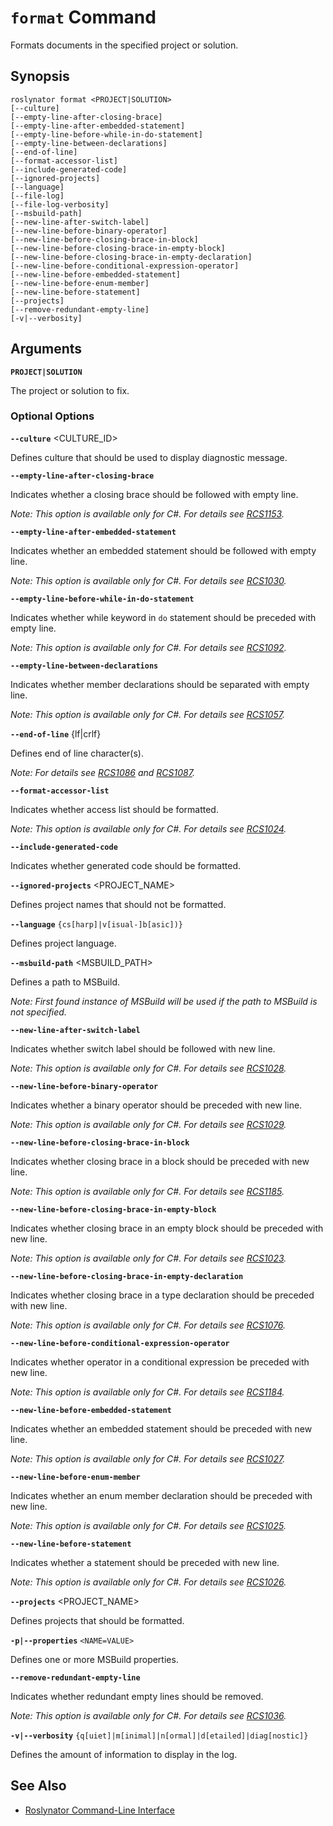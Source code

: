 
# `format` Command

Formats documents in the specified project or solution.

## Synopsis

```
roslynator format <PROJECT|SOLUTION>
[--culture]
[--empty-line-after-closing-brace]
[--empty-line-after-embedded-statement]
[--empty-line-before-while-in-do-statement]
[--empty-line-between-declarations]
[--end-of-line]
[--format-accessor-list]
[--include-generated-code]
[--ignored-projects]
[--language]
[--file-log]
[--file-log-verbosity]
[--msbuild-path]
[--new-line-after-switch-label]
[--new-line-before-binary-operator]
[--new-line-before-closing-brace-in-block]
[--new-line-before-closing-brace-in-empty-block]
[--new-line-before-closing-brace-in-empty-declaration]
[--new-line-before-conditional-expression-operator]
[--new-line-before-embedded-statement]
[--new-line-before-enum-member]
[--new-line-before-statement]
[--projects]
[--remove-redundant-empty-line]
[-v|--verbosity]
```

## Arguments

**`PROJECT|SOLUTION`**

The project or solution to fix.

### Optional Options

**`--culture`** <CULTURE_ID>

Defines culture that should be used to display diagnostic message.

**`--empty-line-after-closing-brace`**

Indicates whether a closing brace should be followed with empty line.

*Note: This option is available only for C#. For details see [RCS1153](https://github.com/JosefPihrt/Roslynator/blob/master/docs/analyzers/RCS1153.md).*

**`--empty-line-after-embedded-statement`**

Indicates whether an embedded statement should be followed with empty line.

*Note: This option is available only for C#. For details see [RCS1030](https://github.com/JosefPihrt/Roslynator/blob/master/docs/analyzers/RCS1030.md).*

**`--empty-line-before-while-in-do-statement`**

Indicates whether while keyword in `do` statement should be preceded with empty line.

*Note: This option is available only for C#. For details see [RCS1092](https://github.com/JosefPihrt/Roslynator/blob/master/docs/analyzers/RCS1092.md).*

**`--empty-line-between-declarations`**

Indicates whether member declarations should be separated with empty line.

*Note: This option is available only for C#. For details see [RCS1057](https://github.com/JosefPihrt/Roslynator/blob/master/docs/analyzers/RCS1057.md).*

**`--end-of-line`** {lf|crlf}

Defines end of line character(s).

*Note: For details see [RCS1086](https://github.com/JosefPihrt/Roslynator/blob/master/docs/analyzers/RCS1086.md) and [RCS1087](https://github.com/JosefPihrt/Roslynator/blob/master/docs/analyzers/RCS1087.md).*

**`--format-accessor-list`**

Indicates whether access list should be formatted.

*Note: This option is available only for C#. For details see [RCS1024](https://github.com/JosefPihrt/Roslynator/blob/master/docs/analyzers/RCS1024.md).*

**`--include-generated-code`**

Indicates whether generated code should be formatted.

**`--ignored-projects`** <PROJECT_NAME>

Defines project names that should not be formatted.

**`--language`** `{cs[harp]|v[isual-]b[asic])}`

Defines project language.

**`--msbuild-path`** <MSBUILD_PATH>

Defines a path to MSBuild.

*Note: First found instance of MSBuild will be used if the path to MSBuild is not specified.*

**`--new-line-after-switch-label`**

Indicates whether switch label should be followed with new line.

*Note: This option is available only for C#. For details see [RCS1028](https://github.com/JosefPihrt/Roslynator/blob/master/docs/analyzers/RCS1028.md).*

**`--new-line-before-binary-operator`**

Indicates whether a binary operator should be preceded with new line.

*Note: This option is available only for C#. For details see [RCS1029](https://github.com/JosefPihrt/Roslynator/blob/master/docs/analyzers/RCS1029.md).*

**`--new-line-before-closing-brace-in-block`**

Indicates whether closing brace in a block should be preceded with new line.

*Note: This option is available only for C#. For details see [RCS1185](https://github.com/JosefPihrt/Roslynator/blob/master/docs/analyzers/RCS1185.md).*

**`--new-line-before-closing-brace-in-empty-block`**

Indicates whether closing brace in an empty block should be preceded with new line.

*Note: This option is available only for C#. For details see [RCS1023](https://github.com/JosefPihrt/Roslynator/blob/master/docs/analyzers/RCS1023.md).*

**`--new-line-before-closing-brace-in-empty-declaration`**

Indicates whether closing brace in a type declaration should be preceded with new line.

*Note: This option is available only for C#. For details see [RCS1076](https://github.com/JosefPihrt/Roslynator/blob/master/docs/analyzers/RCS1076.md).*

**`--new-line-before-conditional-expression-operator`**

Indicates whether operator in a conditional expression be preceded with new line.

*Note: This option is available only for C#. For details see [RCS1184](https://github.com/JosefPihrt/Roslynator/blob/master/docs/analyzers/RCS1184.md).*

**`--new-line-before-embedded-statement`**

Indicates whether an embedded statement should be preceded with new line.

*Note: This option is available only for C#. For details see [RCS1027](https://github.com/JosefPihrt/Roslynator/blob/master/docs/analyzers/RCS1027.md).*

**`--new-line-before-enum-member`**

Indicates whether an enum member declaration should be preceded with new line.

*Note: This option is available only for C#. For details see [RCS1025](https://github.com/JosefPihrt/Roslynator/blob/master/docs/analyzers/RCS1025.md).*

**`--new-line-before-statement`**

Indicates whether a statement should be preceded with new line.

*Note: This option is available only for C#. For details see [RCS1026](https://github.com/JosefPihrt/Roslynator/blob/master/docs/analyzers/RCS1026.md).*

**`--projects`** <PROJECT_NAME>

Defines projects that should be formatted.

**`-p|--properties`** `<NAME=VALUE>`

Defines one or more MSBuild properties.

**`--remove-redundant-empty-line`**

Indicates whether redundant empty lines should be removed.

*Note: This option is available only for C#. For details see [RCS1036](https://github.com/JosefPihrt/Roslynator/blob/master/docs/analyzers/RCS1036.md).*

**`-v|--verbosity`** `{q[uiet]|m[inimal]|n[ormal]|d[etailed]|diag[nostic]}`

Defines the amount of information to display in the log.

## See Also

* [Roslynator Command-Line Interface](README.md)
